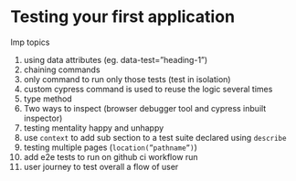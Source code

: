 # Testing your first application

Imp topics

1. using data attributes (eg. data-test=”heading-1”)
2. chaining commands
3. only command to run only those tests (test in isolation)
4. custom cypress command is used to reuse the logic several times
5. type method
6. Two ways to inspect (browser debugger tool and cypress inbuilt inspector)
7. testing mentality happy and unhappy
8. use `context` to add sub section to a test suite declared using `describe`
9. testing multiple pages (`location(”pathname”)`)
10. add e2e tests to run on github ci workflow run
11. user journey to test overall a flow of user